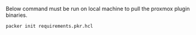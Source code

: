 
Below command must be run on local machine to pull the proxmox plugin binaries.

```
packer init requirements.pkr.hcl
```
